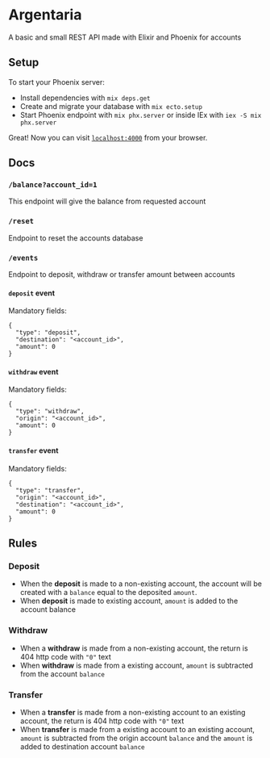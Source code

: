 # Argentaria
A basic and small REST API made with Elixir and Phoenix for accounts

## Setup

To start your Phoenix server:

  * Install dependencies with `mix deps.get`
  * Create and migrate your database with `mix ecto.setup`
  * Start Phoenix endpoint with `mix phx.server` or inside IEx with `iex -S mix phx.server`

Great! Now you can visit [`localhost:4000`](http://localhost:4000) from your browser.

## Docs

### `/balance?account_id=1`
This endpoint will give the balance from requested account

### `/reset`
Endpoint to reset the accounts database

### `/events`
Endpoint to deposit, withdraw or transfer amount between accounts
#### **`deposit` event**
  Mandatory fields: 
  ```
  {
    "type": "deposit",
    "destination": "<account_id>",
    "amount": 0
  }
  ```

#### **`withdraw` event**
  Mandatory fields: 
  ```
  {
    "type": "withdraw",
    "origin": "<account_id>",
    "amount": 0
  }
  ```

#### **`transfer` event**
  Mandatory fields: 
  ```
  {
    "type": "transfer",
    "origin": "<account_id>",
    "destination": "<account_id>",
    "amount": 0
  }
  ```

## Rules

### Deposit
- When the **deposit** is made to a non-existing account, the account will be created with a `balance` equal to the deposited `amount`.
- When **deposit** is made to existing account, `amount` is added to the account balance 
### Withdraw
- When a **withdraw** is made from a non-existing account, the return is 404 http code with `"0"` text
- When **withdraw** is made from a existing account, `amount` is subtracted from the account `balance`
### Transfer
- When a **transfer** is made from a non-existing account to an existing account, the return is 404 http code with `"0"` text
- When **transfer** is made from a existing account to an existing account, `amount` is subtracted from the origin account `balance` and the `amount` is added to destination account `balance`